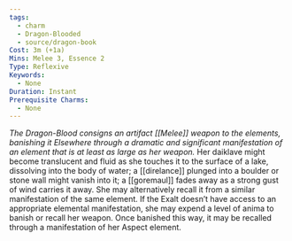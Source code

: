 ```yaml
---
tags:
  - charm
  - Dragon-Blooded
  - source/dragon-book
Cost: 3m (+1a)
Mins: Melee 3, Essence 2
Type: Reflexive
Keywords:
  - None
Duration: Instant
Prerequisite Charms:
  - None
---
```

*The Dragon-Blood consigns an artifact [[Melee]] weapon to the elements, banishing it Elsewhere through a dramatic and significant manifestation of an element that is at least as large as her weapon.*
Her daiklave might become translucent and fluid as she touches it to the surface of a lake, dissolving into the body of water; a [[direlance]] plunged into a boulder or stone wall might vanish into it; a [[goremaul]] fades away as a strong gust of wind carries it away. She may alternatively recall it from a similar manifestation of the same element. If the Exalt doesn’t have access to an appropriate elemental manifestation, she may expend a level of anima to banish or recall her weapon. Once banished this way, it may be recalled through a manifestation of her Aspect element.
